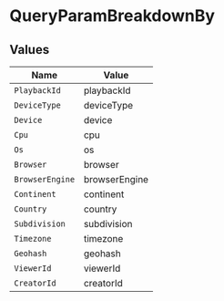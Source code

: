 # QueryParamBreakdownBy


## Values

| Name            | Value           |
| --------------- | --------------- |
| `PlaybackId`    | playbackId      |
| `DeviceType`    | deviceType      |
| `Device`        | device          |
| `Cpu`           | cpu             |
| `Os`            | os              |
| `Browser`       | browser         |
| `BrowserEngine` | browserEngine   |
| `Continent`     | continent       |
| `Country`       | country         |
| `Subdivision`   | subdivision     |
| `Timezone`      | timezone        |
| `Geohash`       | geohash         |
| `ViewerId`      | viewerId        |
| `CreatorId`     | creatorId       |